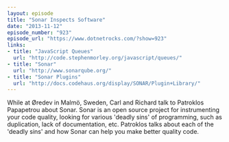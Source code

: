 ```yaml
---
layout: episode
title: "Sonar Inspects Software"
date: "2013-11-12"
episode_number: "923"
episode_url: "https://www.dotnetrocks.com/?show=923"
links:
- title: "JavaScript Queues"
  url: "http://code.stephenmorley.org/javascript/queues/"
- title: "Sonar"
  url: "http://www.sonarqube.org/"
- title: "Sonar Plugins"
  url: "http://docs.codehaus.org/display/SONAR/Plugin+Library/"
---
```


While at Øredev in Malmö, Sweden, Carl and Richard talk to Patroklos Papapetrou about Sonar. Sonar is an open source project for instrumenting your code quality, looking for various 'deadly sins' of programming, such as duplication, lack of documentation, etc. Patroklos talks about each of the 'deadly sins' and how Sonar can help you make better quality code.
